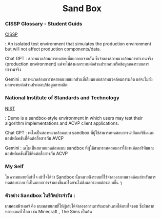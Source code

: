     
<h1 align="center">Sand Box </h1>
<h3>CISSP Glossary - Student Guids 
</h3>

[CISSP](https://www.isc2.org/certifications/cissp/cissp-student-glossary)

<p>: An isolated test environment that simulates the production environment but will not affect production components/data.</p>
<p>Chat GPT : สภาพแวดล้อมการทดสอบที่แยกออกจากกัน ซึ่งจำลองสภาพแวดล้อมการทำงานจริง (production environment) แต่จะไม่ส่งผลกระทบต่อส่วนประกอบหรือข้อมูลของระบบการทำงานจริง</p>
<p>Gemini : สภาพแวดล้อมการทดสอบแบบแยกส่วนที่เลียนแบบสภาพแวดล้อมการผลิต แต่จะไม่ส่งผลกระทบต่อส่วนประกอบ/ข้อมูลการผลิต</p>
<h3>National Institute of Standards and Technology 
</h3>

[NIST](https://csrc.nist.gov/glossary)

<p>: Demo is a sandbox-style environment in which users may test their algorithm implementations and ACVP client applications.</p>
<p>Chat GPT : เดโมเป็นสภาพแวดล้อมแบบ sandbox ที่ผู้ใช้สามารถทดสอบการนำอัลกอริธึมและแอปพลิเคชันที่ติดต่อสื่อสารกับ AVCP</p>
<p>Gemini : เดโมเป็นสภาพแวดล้อมแบบ sandbox ที่ผู้ใช้สามารถทดสอบการใช้งานอัลกอริทึมและแอปพลิเคชันที่ใช้ติดต่อสื่อสารกับ ACVP</p>
<h3>My Self</h3>
<p>ในความหมายที่เข้าใจ เข้าใจได้ว่า Sandbox นั้นหมายถึงระบบที่ใช้จำลองสภาพแวดล้อมสำหรับการทดสอบระบบ ที่เป็นแบบกาารจำลองขึ้นมาโดยจะไม่ส่งผลกระทบต่อระบบอื่น ๆ</p>
<h3>ตัวอย่าง Sandbox ในชีวิตประจำวัน : </h3>
<p>เกมคอมพิวเตอร์ คือ เกมหลายเกมที่ให้ผู้เล่ยได้จำลองสถานการ์และเล่นเกมได้ตามใจชอบ ซึ่งมีหลากหลายเกมทั่วโลก เช่น Minecraft , The Sims เป็นต้น</p>

